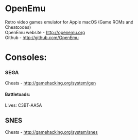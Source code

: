 # OpenEmu
Retro video games emulator for Apple macOS (Game ROMs and Cheatcodes)  
OpenEmu website - http://openemu.org  
Github - http://github.com/OpenEmu

# Consoles:

### SEGA
Cheats - http://gamehacking.org/system/gen
#### Battletoads:
Lives: C3BT-AA5A

## SNES
Cheats - http://gamehacking.org/system/snes
